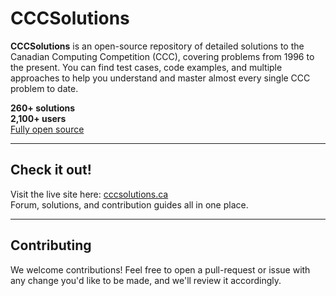 # CCCSolutions

**CCCSolutions** is an open-source repository of detailed solutions to the Canadian Computing Competition (CCC), covering problems from 1996 to the present. You can find test cases, code examples, and multiple approaches to help you understand and master almost every single CCC problem to date.
 
**260+ solutions**  
**2,100+ users**  
[Fully open source](LICENSE)

---

## Check it out!

Visit the live site here: [cccsolutions.ca](https://cccsolutions.ca/)  
Forum, solutions, and contribution guides all in one place.

---

## Contributing

We welcome contributions! Feel free to open a pull-request or issue with any change you'd like to be made, and we'll review it accordingly.
